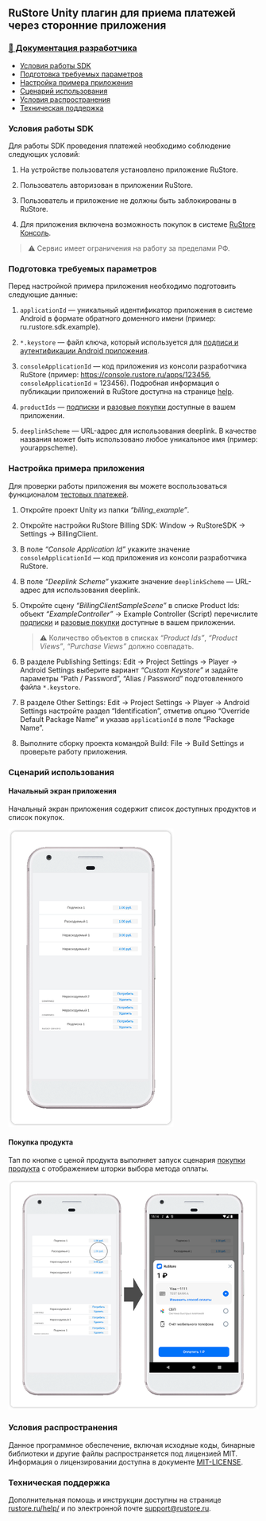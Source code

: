 ## RuStore Unity плагин для приема платежей через сторонние приложения

### [🔗 Документация разработчика][10]

- [Условия работы SDK](#Условия-работы-SDK)
- [Подготовка требуемых параметров](#Подготовка-требуемых-параметров)
- [Настройка примера приложения](#Настройка-примера-приложения)
- [Сценарий использования](#Сценарий-использования)
- [Условия распространения](#Условия-распространения)
- [Техническая поддержка](#Техническая-поддержка)


### Условия работы SDK

Для работы SDK проведения платежей необходимо соблюдение следующих условий:

1. На устройстве пользователя установлено приложение RuStore.

2. Пользователь авторизован в приложении RuStore.

3. Пользователь и приложение не должны быть заблокированы в RuStore.

4. Для приложения включена возможность покупок в системе [RuStore Консоль](https://console.rustore.ru/).

> ⚠️ Сервис имеет ограничения на работу за пределами РФ.


### Подготовка требуемых параметров

Перед настройкой примера приложения необходимо подготовить следующие данные:

1. `applicationId` — уникальный идентификатор приложения в системе Android в формате обратного доменного имени (пример: ru.rustore.sdk.example).

2. `*.keystore` — файл ключа, который используется для [подписи и аутентификации Android приложения](https://www.rustore.ru/help/developers/publishing-and-verifying-apps/app-publication/apk-signature/).

3. `consoleApplicationId` — код приложения из консоли разработчика RuStore (пример: https://console.rustore.ru/apps/123456, `consoleApplicationId` = 123456). Подробная информация о публикации приложений в RuStore доступна на странице [help](https://help.rustore.ru/rustore/for_developers/publishing_and_verifying_apps).

4. `productIds` — [подписки](https://www.rustore.ru/help/developers/monetization/create-app-subscription/) и [разовые покупки](https://www.rustore.ru/help/developers/monetization/create-paid-product-in-application/) доступные в вашем приложении.

5. `deeplinkScheme` — URL-адрес для использования deeplink. В качестве названия может быть использовано любое уникальное имя (пример: yourappscheme).


### Настройка примера приложения

Для проверки работы приложения вы можете воспользоваться функционалом [тестовых платежей](https://www.rustore.ru/help/developers/monetization/sandbox).

1. Откройте проект Unity из папки _“billing_example”_.

2. Откройте настройки RuStore Billing SDK: Window → RuStoreSDK → Settings → BillingClient.

3. В поле _“Console Application Id”_ укажите значение `consoleApplicationId` — код приложения из консоли разработчика RuStore.

4. В поле _“Deeplink Scheme”_ укажите значение `deeplinkScheme` — URL-адрес для использования deeplink.

5. Откройте сцену _“BillingClientSampleScene”_ в списке Product Ids: объект _“ExampleController”_ → Example Controller (Script) перечислите [подписки](https://www.rustore.ru/help/developers/monetization/create-app-subscription/) и [разовые покупки](https://www.rustore.ru/help/developers/monetization/create-paid-product-in-application/) доступные в вашем приложении.

	> ⚠️ Количество объектов в списках _“Product Ids”_, _“Product Views”_, _“Purchase Views”_ должно совпадать.

6. В разделе Publishing Settings: Edit → Project Settings → Player → Android Settings выберите вариант _“Custom Keystore”_ и задайте параметры “Path / Password”, “Alias / Password” подготовленного файла `*.keystore`.

7. В разделе Other Settings: Edit → Project Settings → Player → Android Settings настройте раздел “Identification”, отметив опцию “Override Default Package Name” и указав `applicationId` в поле “Package Name”.

8. Выполните сборку проекта командой Build: File → Build Settings и проверьте работу приложения.


### Сценарий использования

#### Начальный экран приложения

Начальный экран приложения содержит список доступных продуктов и список покупок.

![Проверка доступности платежей](images/01_start.png)


#### Покупка продукта

Тап по кнопке с ценой продукта выполняет запуск сценария [покупки продукта][20] с отображением шторки выбора метода оплаты.

![Покупка продукта](images/04_purchase.png)


### Условия распространения

Данное программное обеспечение, включая исходные коды, бинарные библиотеки и другие файлы распространяется под лицензией MIT. Информация о лицензировании доступна в документе [MIT-LICENSE](../MIT-LICENSE.txt).


### Техническая поддержка

Дополнительная помощь и инструкции доступны на странице [rustore.ru/help/](https://www.rustore.ru/help/) и по электронной почте [support@rustore.ru](mailto:support@rustore.ru).

[10]: https://www.rustore.ru/help/sdk/payments/unity/6-1-0
[20]: https://www.rustore.ru/help/sdk/payments/unity/6-1-0#%D0%BF%D0%BE%D0%BA%D1%83%D0%BF%D0%BA%D0%B0-%D0%BF%D1%80%D0%BE%D0%B4%D1%83%D0%BA%D1%82%D0%B0

